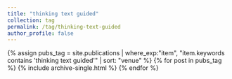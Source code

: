 ```yaml
---
title: "thinking text guided"
collection: tag
permalink: /tag/thinking-text-guided
author_profile: false
---
```

{% assign pubs_tag = site.publications | where_exp:"item", "item.keywords contains 'thinking text guided'" | sort: "venue" %}
{% for post in pubs_tag %}
  {% include archive-single.html %}
{% endfor %}